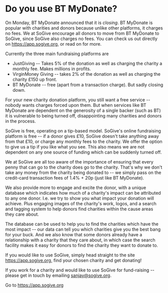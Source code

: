 
# Do you use BT MyDonate?

On Monday, BT MyDonate announced that it is *closing*. BT MyDonate is popular with charities and donors because unlike other platforms, it charges no fees.
We at SoGive encourage all donors to move from BT MyDonate to SoGive, since SoGive also charges no fees. You can check us out directly on https://app.sogive.org, or read on for more.

Currently the three main fundraising platforms are

 - JustGiving -- Takes 5% of the donation as well as charging the charity a monthly fee. Makes millions in profits.
 - VirginMoney Giving -- takes 2% of the donation as well as charging the charity £150 up front.
 - BT MyDonate -- free (apart from a transaction charge). But sadly closing down.

For your new charity donation platform, you still want a free service -- nobody wants charges forced upon them. But when services like BT MyDonate are dependent on the generosity of a single backer (such as BT) it is vulnerable to being turned off, disappointing many charities and donors in the process.

SoGive is free, operating on a tip-based model. SoGive's online fundraising platform is free -- if a donor gives £10, SoGive doesn't take anything away from that £10, or charge any monthly fees to the charity. We offer the option to give us a tip if you like what you see. This also means we are not dependent on any one source of funding which can be suddenly turned off.

We at SoGive are all too aware of the importance of ensuring that every penny that can go to the charity does go to the charity. That's why we don't take any money from the charity being donated to -- we simply pass on the credit-card transaction fees of 1.4% + 20p (just like BT MyDonate).

We also provide more to engage and excite the donor, with a unique database which indicates how much of a charity's impact can be attributed to any one donor. I.e. we try to show you what impact your donation will achieve. Plus engaging images of the charity's work, logos, and a search and tagging system to help donors find charities within the cause areas they care about.

The database can be used to help you to find the charities which have the most impact -- our data can tell you which charities give you the best bang for your buck. And we also know that some donors already have a relationship with a charity that they care about, in which case the search facility makes it easy for donors to find the charity they want to donate to.

If you would like to use SoGive, simply head straight to the site https://app.sogive.org, find your chosen charity and get donating!

If you work for a charity and would like to use SoGive for fund-raising -- please get in touch by emailing [sanjay@sogive.org](mailto:sanjay@sogive.org).

Go to https://app.sogive.org
